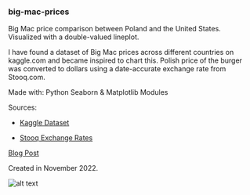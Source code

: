 ### big-mac-prices
Big Mac price comparison between Poland and the United States. Visualized with a double-valued lineplot.

I have found a dataset of Big Mac prices across different countries on kaggle.com and became inspired to chart this. Polish price of the burger was converted to dollars using a date-accurate exchange rate from Stooq.com.

Made with: Python Seaborn & Matplotlib Modules

Sources:

- [Kaggle Dataset](https://www.kaggle.com/datasets/vittoriogiatti/bigmacprice)

- [Stooq Exchange Rates](https://stooq.com/q/d/?s=usdpln)

[Blog Post](https://kjanus03.tumblr.com/post/700109143436148737/big-mac-price-comparison-between-poland-and-the)

Created in November 2022.

![alt text](https://github.com/kjanus03/big-mac-prices/blob/main/price_comparison.png)
